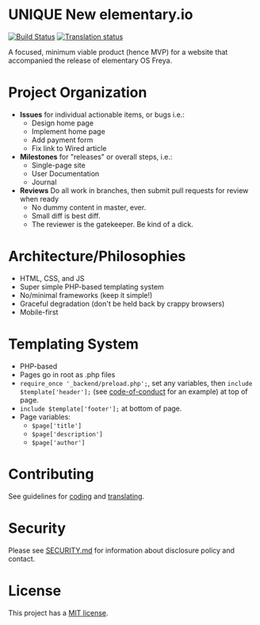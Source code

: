 UNIQUE New elementary.io
================

[![Build Status](https://travis-ci.org/elementary/website.svg?branch=master)](https://travis-ci.org/elementary/website)
[![Translation status](https://l10n.elementary.io/widgets/website/-/svg-badge.svg)](https://l10n.elementary.io/engage/website/?utm_source=widget)

A focused, minimum viable product (hence MVP) for a website that accompanied the release of elementary OS Freya.

Project Organization
====================

* **Issues** for individual actionable items, or bugs i.e.:
  * Design home page
  * Implement home page
  * Add payment form
  * Fix link to Wired article
* **Milestones** for "releases" or overall steps, i.e.:
  * Single-page site
  * User Documentation
  * Journal
* **Reviews** Do all work in branches, then submit pull requests for review when ready
  * No dummy content in master, ever.
  * Small diff is best diff.
  * The reviewer is the gatekeeper. Be kind of a dick.


Architecture/Philosophies
=========================

* HTML, CSS, and JS
* Super simple PHP-based templating system
* No/minimal frameworks (keep it simple!)
* Graceful degradation (don't be held back by crappy browsers)
* Mobile-first


Templating System
=================

* PHP-based
* Pages go in root as .php files
* `require_once '_backend/preload.php';`, set any variables, then `include $template['header'];` (see [code-of-conduct](https://github.com/elementary/website/blob/master/code-of-conduct.php) for an example) at top of page.
* `include $template['footer'];` at bottom of page.
* Page variables:
  * `$page['title']`
  * `$page['description']`
  * `$page['author']`

Contributing
============

See guidelines for [coding](https://github.com/elementary/website/blob/master/.github/CONTRIBUTING.md) and [translating](https://github.com/elementary/website/blob/master/TRANSLATE.md).

Security
========

Please see [SECURITY.md](./SECURITY.md) for information about disclosure policy and contact.

License
=======

This project has a [MIT license](LICENSE.md).
